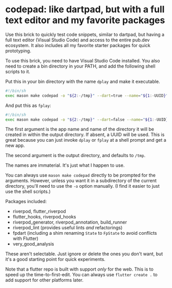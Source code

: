 # codepad: like dartpad, but with a full text editor and my favorite packages

Use this brick to quickly test code snippets,
similar to dartpad, but having a full text editor (Visual Studio Code) and access to the entire pub.dev ecosystem.
It also includes all my favorite starter packages for quick prototyping.

To use this brick, you need to have Visual Studio Code installed.
You also need to create a bin directory in your PATH, and add the following shell scripts to it.

Put this in your bin directory with the name `dplay` and make it executable.

```sh
#!/bin/sh
exec mason make codepad -o "${2:-/tmp}" --dart=true --name="${1:-UUID}" </dev/null
```

And put this as `fplay`:

```sh
#!/bin/sh
exec mason make codepad -o "${2:-/tmp}" --dart=false --name="${1:-UUID}" </dev/null
```

The first argument is the app name and name of the directory it will be created in within the output directory.
If absent, a UUID will be used.
This is great because you can just invoke `dplay` or `fplay` at a shell prompt and get a new app.

The second argument is the output directory, and defaults to `/tmp`.

The names are immaterial.  It's just what I happen to use.

You can always use `mason make codepad` directly to be prompted for the arguments.
However, unless you want it in a subdirectory of the current directory, you'll need to use the `-o` option manually.
(I find it easier to just use the shell scripts.)

Packages included:

- riverpod, flutter_riverpod
- flutter_hooks, riverpod_hooks
- riverpod_generator, riverpod_annotation, build_runner
- riverpod_lint (provides useful lints *and* refactorings)
- fpdart (including a shim renaming `State` to `FpState` to avoid conflicts with Flutter)
- very_good_analysis

These aren't selectable.  Just ignore or delete the ones you don't want, but it's a good starting point for quick experiments.

Note that a flutter repo is built with support *only* for the web.
This is to speed up the time-to-first-edit.
You can always use `flutter create .` to add support for other platforms later.
